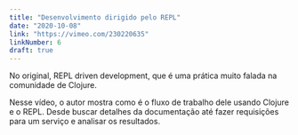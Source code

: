 ```yaml
---
title: "Desenvolvimento dirigido pelo REPL"
date: "2020-10-08"
link: "https://vimeo.com/230220635"
linkNumber: 6
draft: true
---
```


No original, REPL driven development, que é uma prática muito falada na comunidade de Clojure.

Nesse vídeo, o autor mostra como é o fluxo de trabalho dele usando Clojure e o REPL. Desde buscar detalhes da documentação até fazer requisições para um serviço e analisar os resultados.
